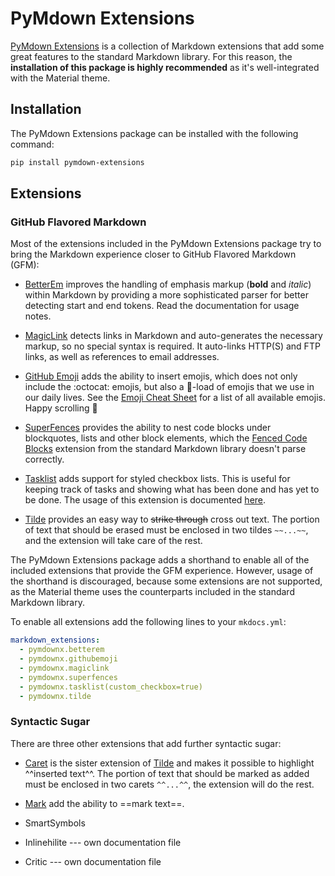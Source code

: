 # PyMdown Extensions

[PyMdown Extensions][] is a collection of Markdown extensions that add some
great features to the standard Markdown library. For this reason, the
**installation of this package is highly recommended** as it's well-integrated
with the Material theme.

## Installation

The PyMdown Extensions package can be installed with the following command:

``` sh
pip install pymdown-extensions
```

## Extensions

### GitHub Flavored Markdown

Most of the extensions included in the PyMdown Extensions package try to bring
the Markdown experience closer to GitHub Flavored Markdown (GFM):

- [BetterEm][] improves the handling of emphasis markup (**bold** and *italic*)
  within Markdown by providing a more sophisticated parser for better detecting
  start and end tokens. Read the documentation for usage notes.

- [MagicLink][] detects links in Markdown and auto-generates the necessary
  markup, so no special syntax is required. It auto-links HTTP(S) and FTP
  links, as well as references to email addresses.

- [GitHub Emoji][] adds the ability to insert emojis, which does not only
  include the :octocat: emojis, but also a :shit:-load of emojis that we use in
  our daily lives. See the [Emoji Cheat Sheet][] for a list of all available
  emojis. Happy scrolling :tada:

- [SuperFences][] provides the ability to nest code blocks under blockquotes,
  lists and other block elements, which the [Fenced Code Blocks][] extension
  from the standard Markdown library doesn't parse correctly.

- [Tasklist][] adds support for styled checkbox lists. This is useful for
  keeping track of tasks and showing what has been done and has yet to be done.
  The usage of this extension is documented [here][].

- [Tilde][] provides an easy way to ~~strike through~~ cross out text.
  The portion of text that should be erased must be enclosed in two tildes
  `~~...~~`, and the extension will take care of the rest.

The PyMdown Extensions package adds a shorthand to enable all of the included
extensions that provide the GFM experience. However, usage of the shorthand is
discouraged, because some extensions are not supported, as the Material theme
uses the counterparts included in the standard Markdown library.

To enable all extensions add the following lines to your `mkdocs.yml`:

``` yaml
markdown_extensions:
  - pymdownx.betterem
  - pymdownx.githubemoji
  - pymdownx.magiclink
  - pymdownx.superfences
  - pymdownx.tasklist(custom_checkbox=true)
  - pymdownx.tilde
```

### Syntactic Sugar

There are three other extensions that add further syntactic sugar:

- [Caret][] is the sister extension of [Tilde][] and makes it possible to
  highlight ^^inserted text^^. The portion of text that should be marked as
  added must be enclosed in two carets `^^...^^`, the extension will do the
  rest.

- [Mark][] add the ability to ==mark text==.
- SmartSymbols

- Inlinehilite --- own documentation file
- Critic --- own documentation file


[PyMdown Extensions]: http://facelessuser.github.io/pymdown-extensions/
[usage notes]: https://facelessuser.github.io/pymdown-extensions/usage_notes/
[BetterEm]: https://facelessuser.github.io/pymdown-extensions/extensions/betterem/
[MagicLink]: https://facelessuser.github.io/pymdown-extensions/extensions/magiclink/
[GitHub Emoji]: https://facelessuser.github.io/pymdown-extensions/extensions/githubemoji/
[Emoji Cheat Sheet]: http://www.webpagefx.com/tools/emoji-cheat-sheet/
[SuperFences]: https://facelessuser.github.io/pymdown-extensions/extensions/superfences/
[Fenced Code Blocks]: https://pythonhosted.org/Markdown/extensions/fenced_code_blocks.html
[Tasklist]: https://facelessuser.github.io/pymdown-extensions/extensions/tasklist/
[here]: /extensions/pymdown/tasklist
[Tilde]: https://facelessuser.github.io/pymdown-extensions/extensions/tilde/
[Caret]: https://facelessuser.github.io/pymdown-extensions/extensions/caret/
[Mark]: https://facelessuser.github.io/pymdown-extensions/extensions/mark/
